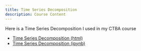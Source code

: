 ```yaml
---
title: Time Series Decomposition
description: Course Content
---
```


Here is a Time Series Decomposition I used in my CTBA course
- [Time Series Decomposition (html)](M3TimeSeriesDecompositionAssignment.html)
- [Time Series Decomposition (ipynb)](M3TimeSeriesDecompositionAssignment.ipynb)
